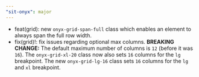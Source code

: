 ```yaml
---
"sit-onyx": major
---
```


- feat(grid): new `onyx-grid-span-full` class which enables an element to always span the full row width.
- fix(grid)!: fix issues regarding optional max columns.
  **BREAKING CHANGE:** The default maximum number of columns is `12` (before it was `16`).
  The `onyx-grid-xl-20` class now also sets `16` columns for the `lg` breakpoint.
  The new `onyx-grid-lg-16` class sets `16` columns for the `lg` and `xl` breakpoint.
